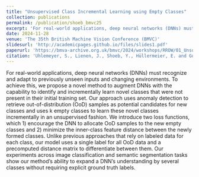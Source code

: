 ```yaml
---
title: "Unsupervised Class Incremental Learning using Empty Classes"
collection: publications
permalink: /publication/shoeb_bmvc25
excerpt: 'For real-world applications, deep neural networks (DNNs) must recognize and adapt to previously unseen inputs and changing environments. To achieve this, we propose a novel method to augment DNNs with the capability to identify and incrementally learn novel classes that were not present in their initial training set. Our approach uses anomaly detection to retrieve out-of-distribution (OoD) samples as potential candidates for new classes and uses k empty classes to learn these novel classes incrementally in an unsupervised fashion. We introduce two loss functions, which 1) encourage the DNN to allocate OoD samples to the new empty classes and 2) minimize the inner-class feature distance between the newly formed classes. Unlike previous approaches that rely on labeled data for each class, our model uses a single label for all OoD data and a precomputed distance matrix to differentiate between them. Our experiments across image classification and semantic segmentation tasks show our method’s ability to expand a DNN’s understanding by several classes without requiring explicit ground truth labels.'
date: 2024-11-28
venue: 'The 35th British Machine Vision Conference (BMVC)'
slidesurl: 'http://academicpages.github.io/files/slides1.pdf'
paperurl: 'https://bmva-archive.org.uk/bmvc/2024/workshops/RROW/01_Unsupervised_Class_Increment.pdf'
citation: 'Uhlemeyer, S., Lienen, J., Shoeb, Y., Hüllermeier, E. and Gottschalk, H. (2024). &quot; Unsupervised Class Incremental Learning using Empty Classes &quot; <i> Proceedings of British Machine Vision Conference Workshops</i>.'
---
```


For real-world applications, deep neural networks (DNNs) must recognize and adapt to previously unseen inputs and changing environments. To achieve this, we propose a novel method to augment DNNs with the capability to identify and incrementally learn novel classes that were not present in their initial training set. Our approach uses anomaly detection to retrieve out-of-distribution (OoD) samples as potential candidates for new classes and uses k empty classes to learn these novel classes incrementally in an unsupervised fashion. We introduce two loss functions, which 1) encourage the DNN to allocate OoD samples to the new empty classes and 2) minimize the inner-class feature distance between the newly formed classes. Unlike previous approaches that rely on labeled data for each class, our model uses a single label for all OoD data and a precomputed distance matrix to differentiate between them. Our experiments across image classification and semantic segmentation tasks show our method’s ability to expand a DNN’s understanding by several classes without requiring explicit ground truth labels.